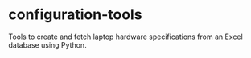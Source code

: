 # configuration-tools
Tools to create and fetch laptop hardware specifications from an Excel database using Python.
